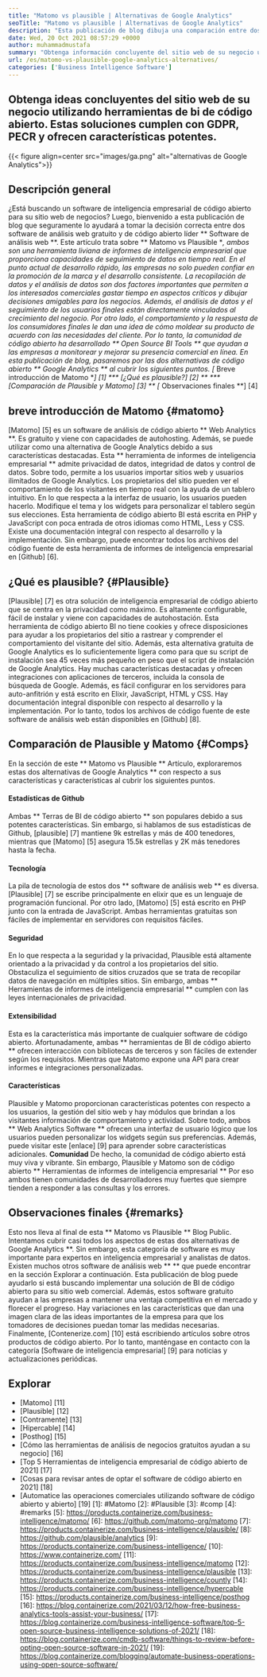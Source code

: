 ```yaml
---
title: "Matomo vs plausible | Alternativas de Google Analytics" 
seoTitle: "Matomo vs plausible | Alternativas de Google Analytics" 
description: "Esta publicación de blog dibuja una comparación entre dos herramientas BI de código abierto que se consideran alternativas de Google Analytics. Ambos software son gratuitos y son autohospedados." 
date: Wed, 20 Oct 2021 08:57:29 +0000
author: muhammadmustafa
summary: "Obtenga información concluyente del sitio web de su negocio utilizando herramientas de bi de código abierto. Estas soluciones cumplen con GDPR, PECR y ofrecen características potentes." 
url: /es/matomo-vs-plausible-google-analytics-alternatives/
categories: ['Business Intelligence Software']
---
```


## Obtenga ideas concluyentes del sitio web de su negocio utilizando herramientas de bi de código abierto. Estas soluciones cumplen con GDPR, PECR y ofrecen características potentes.

{{< figure align=center src="images/ga.png" alt="alternativas de Google Analytics">}}


## Descripción general
¿Está buscando un software de inteligencia empresarial de código abierto para su sitio web de negocios? Luego, bienvenido a esta publicación de blog que seguramente lo ayudará a tomar la decisión correcta entre dos software de análisis web gratuito y de código abierto líder ** Software de análisis web **. Este artículo trata sobre ** Matomo vs Plausible **, ambos son una herramienta liviana de informes de inteligencia empresarial que proporciona capacidades de seguimiento de datos en tiempo real. En el punto actual de desarrollo rápido, las empresas no solo pueden confiar en la promoción de la marca y el desarrollo consistente. La recopilación de datos y el análisis de datos son dos factores importantes que permiten a los interesados ​​comerciales gastar tiempo en aspectos críticos y dibujar decisiones amigables para los negocios. Además, el análisis de datos y el seguimiento de los usuarios finales están directamente vinculados al crecimiento del negocio.
Por otro lado, el comportamiento y la respuesta de los consumidores finales le dan una idea de cómo moldear su producto de acuerdo con las necesidades del cliente. Por lo tanto, la comunidad de código abierto ha desarrollado ** Open Source BI Tools ** que ayudan a las empresas a monitorear y mejorar su presencia comercial en línea. En esta publicación de blog, pasaremos por las dos alternativas de código abierto ** Google Analytics ** al cubrir los siguientes puntos.
  *[** Breve introducción de Matomo **] [1]
  *** [¿Qué es plausible?] [2] **
  *** [Comparación de Plausible y Matomo] [3] **
  *[** Observaciones finales **] [4]

## breve introducción de Matomo {#matomo}
[Matomo] [5] es un software de análisis de código abierto ** Web Analytics **. Es gratuito y viene con capacidades de autohosting. Además, se puede utilizar como una alternativa de Google Analytics debido a sus características destacadas. Esta ** herramienta de informes de inteligencia empresarial ** admite privacidad de datos, integridad de datos y control de datos. Sobre todo, permite a los usuarios importar sitios web y usuarios ilimitados de Google Analytics. Los propietarios del sitio pueden ver el comportamiento de los visitantes en tiempo real con la ayuda de un tablero intuitivo. En lo que respecta a la interfaz de usuario, los usuarios pueden hacerlo. Modifique el tema y los widgets para personalizar el tablero según sus elecciones. Esta herramienta de código abierto BI está escrita en PHP y JavaScript con poca entrada de otros idiomas como HTML, Less y CSS. Existe una documentación integral con respecto al desarrollo y la implementación. Sin embargo, puede encontrar todos los archivos del código fuente de esta herramienta de informes de inteligencia empresarial en [Github] [6].

## ¿Qué es plausible? {#Plausible}
[Plausible] [7] es otra solución de inteligencia empresarial de código abierto que se centra en la privacidad como máximo. Es altamente configurable, fácil de instalar y viene con capacidades de autohostación. Esta herramienta de código abierto BI no tiene cookies y ofrece disposiciones para ayudar a los propietarios del sitio a rastrear y comprender el comportamiento del visitante del sitio. Además, esta alternativa gratuita de Google Analytics es lo suficientemente ligera como para que su script de instalación sea 45 veces más pequeño en peso que el script de instalación de Google Analytics. Hay muchas características destacadas y ofrecen integraciones con aplicaciones de terceros, incluida la consola de búsqueda de Google. Además, es fácil configurar en los servidores para auto-anfitrión y está escrito en Elixir, JavaScript, HTML y CSS. Hay documentación integral disponible con respecto al desarrollo y la implementación. Por lo tanto, todos los archivos de código fuente de este software de análisis web están disponibles en [Github] [8].

## Comparación de Plausible y Matomo {#Comps}
En la sección de este ** Matomo vs Plausible ** Artículo, exploraremos estas dos alternativas de Google Analytics ** con respecto a sus características y características al cubrir los siguientes puntos.

#### Estadísticas de Github
Ambas ** Terras de BI de código abierto ** son populares debido a sus potentes características. Sin embargo, si hablamos de sus estadísticas de Github, [plausible] [7] mantiene 9k estrellas y más de 400 tenedores, mientras que [Matomo] [5] asegura 15.5k estrellas y 2K más tenedores hasta la fecha.

#### Tecnología
La pila de tecnología de estos dos ** software de análisis web ** es diversa. [Plausible] [7] se escribe principalmente en elixir que es un lenguaje de programación funcional. Por otro lado, [Matomo] [5] está escrito en PHP junto con la entrada de JavaScript. Ambas herramientas gratuitas son fáciles de implementar en servidores con requisitos fáciles.

#### Seguridad
En lo que respecta a la seguridad y la privacidad, Plausible está altamente orientado a la privacidad y da control a los propietarios del sitio. Obstaculiza el seguimiento de sitios cruzados que se trata de recopilar datos de navegación en múltiples sitios. Sin embargo, ambas ** Herramientas de informes de inteligencia empresarial ** cumplen con las leyes internacionales de privacidad.

#### Extensibilidad
Esta es la característica más importante de cualquier software de código abierto. Afortunadamente, ambas ** herramientas de BI de código abierto ** ofrecen interacción con bibliotecas de terceros y son fáciles de extender según los requisitos. Mientras que Matomo expone una API para crear informes e integraciones personalizadas.

#### Características
Plausible y Matomo proporcionan características potentes con respecto a los usuarios, la gestión del sitio web y hay módulos que brindan a los visitantes información de comportamiento y actividad. Sobre todo, ambos ** Web Analytics Software ** ofrecen una interfaz de usuario lógico que los usuarios pueden personalizar los widgets según sus preferencias. Además, puede visitar este [enlace] [9] para aprender sobre características adicionales.
**Comunidad**
De hecho, la comunidad de código abierto está muy viva y vibrante. Sin embargo, Plausible y Matomo son de código abierto ** Herramientas de informes de inteligencia empresarial ** Por eso ambos tienen comunidades de desarrolladores muy fuertes que siempre tienden a responder a las consultas y los errores.

## Observaciones finales {#remarks}
Esto nos lleva al final de esta ** Matomo vs Plausible ** Blog Public. Intentamos cubrir casi todos los aspectos de estas dos alternativas de Google Analytics **. Sin embargo, esta categoría de software es muy importante para expertos en inteligencia empresarial y analistas de datos. Existen muchos otros software de análisis web ** ** que puede encontrar en la sección Explorar a continuación. Esta publicación de blog puede ayudarlo si está buscando implementar una solución de BI de código abierto para su sitio web comercial. Además, estos software gratuito ayudan a las empresas a mantener una ventaja competitiva en el mercado y florecer el progreso. Hay variaciones en las características que dan una imagen clara de las ideas importantes de la empresa para que los tomadores de decisiones puedan tomar las medidas necesarias.
Finalmente, [Contenerize.com] [10] está escribiendo artículos sobre otros productos de código abierto. Por lo tanto, manténgase en contacto con la categoría [Software de inteligencia empresarial] [9] para noticias y actualizaciones periódicas.

## Explorar
  * [Matomo] [11]
  * [Plausible] [12]
  * [Contramente] [13]
  * [Hipercable] [14]
  * [Posthog] [15]
  * [Cómo las herramientas de análisis de negocios gratuitos ayudan a su negocio] [16]
  * [Top 5 Herramientas de inteligencia empresarial de código abierto de 2021] [17]
  * [Cosas para revisar antes de optar el software de código abierto en 2021] [18]
  * [Automatice las operaciones comerciales utilizando software de código abierto y abierto] [19]
[1]: #Matomo
[2]: #Plausible
[3]: #comp
[4]: #remarks
[5]: https://products.containerize.com/business-intelligence/matomo/
[6]: https://github.com/matomo-org/matomo
[7]: https://products.containerize.com/business-intelligence/plausible/
[8]: https://github.com/plausible/analytics
[9]: https://products.containerize.com/business-intelligence/
[10]: https://www.containerize.com/
[11]: https://products.containerize.com/business-intelligence/matomo
[12]: https://products.containerize.com/business-intelligence/plausible
[13]: https://products.containerize.com/business-intelligence/countly
[14]: https://products.containerize.com/business-intelligence/hypercable
[15]: https://products.containerize.com/business-intelligence/posthog
[16]: https://blog.containerize.com/2021/03/12/how-free-business-analytics-tools-assist-your-business/
[17]: https://blog.containerize.com/business-intelligence-software/top-5-open-source-business-intelligence-solutions-of-2021/
[18]: https://blog.containerize.com/cmdb-software/things-to-review-before-opting-open-source-software-in-2021/
[19]: https://blog.containerize.com/blogging/automate-business-operations-using-open-source-software/
